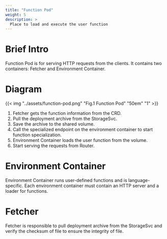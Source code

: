 ```yaml
---
title: "Function Pod"
weight: 5
description: >
  Place to load and execute the user function
---
```


# Brief Intro

Function Pod is for serving HTTP requests from the clients. It contains two 
containers: Fetcher and Environment Container. 

# Diagram

{{< img "../assets/function-pod.png" "Fig.1 Function Pod" "50em" "1" >}}

1. Fetcher gets the function information from the CRD.
2. Pull the deployment archive from the StorageSvc.
3. Save the archive to the shared volume.
4. Call the specialized endpoint on the environment container to start function specialization.
5. Environment Container loads the user function from the volume.
6. Start serving the requests from Router.

# Environment Container
Environment Container runs user-defined functions and is language-specific. 
Each environment container must contain an HTTP server and a loader for functions.

# Fetcher

Fetcher is responsible to pull deployment archive from the StorageSvc and verify the checksum
of file to ensure the integrity of file.
